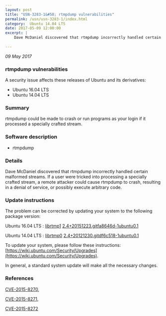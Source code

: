 ```yaml
---
layout: post
title: "USN-3283-1&#58; rtmpdump vulnerabilities"
permalink: /usn/usn-3283-1/index.html
category:  Ubuntu 14.04 LTS
date: 2017-05-09 12:00:00
excerpt: |
    Dave McDaniel discovered that rtmpdump incorrectly handled certain malformed streams. If a user were tricked into processing a specially crafted stream, a remote attacker could cause rtmpdump to crash, resulting in a denial of service, or possibly execute arbitrary code. 
    
--- 
```

 
 

*09 May 2017*

### rtmpdump vulnerabilities

A security issue affects these releases of Ubuntu and its derivatives:

* Ubuntu 16.04 LTS
* Ubuntu 14.04 LTS

### Summary

rtmpdump could be made to crash or run programs as your login if it processed a specially crafted stream.

### Software description

* rtmpdump 

### Details

Dave McDaniel discovered that rtmpdump incorrectly handled certain malformed streams. If a user were tricked into processing a specially crafted stream, a remote attacker could cause rtmpdump to crash, resulting in a denial of service, or possibly execute arbitrary code. 

### Update instructions

The problem can be corrected by updating your system to the following package version:

Ubuntu 16.04 LTS
 : [librtmp1](https://launchpad.net/ubuntu/+source/rtmpdump) <span> [2.4+20151223.gitfa8646d-1ubuntu0.1](https://launchpad.net/ubuntu/+source/rtmpdump/2.4+20151223.gitfa8646d-1ubuntu0.1) </span> 

Ubuntu 14.04 LTS
 : [librtmp0](https://launchpad.net/ubuntu/+source/rtmpdump) <span> [2.4+20121230.gitdf6c518-1ubuntu0.1](https://launchpad.net/ubuntu/+source/rtmpdump/2.4+20121230.gitdf6c518-1ubuntu0.1) </span> 

To update your system, please follow these instructions: [https://wiki.ubuntu.com/Security/Upgrades](https://wiki.ubuntu.com/Security/Upgrades).

In general, a standard system update will make all the necessary changes. 

### References

 
 [CVE-2015-8270](http://people.ubuntu.com/~ubuntu-security/cve/CVE-2015-8270), 

 [CVE-2015-8271](http://people.ubuntu.com/~ubuntu-security/cve/CVE-2015-8271), 

 [CVE-2015-8272](http://people.ubuntu.com/~ubuntu-security/cve/CVE-2015-8272)
 

